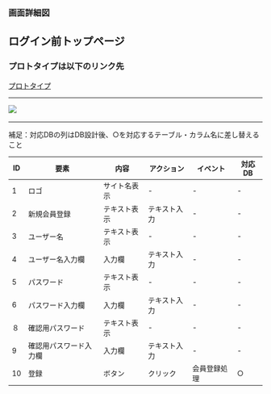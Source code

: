 ### 画面詳細図
## ログイン前トップページ
### プロトタイプは以下のリンク先
[プロトタイプ](https://www.figma.com/file/YYWh5kbu1skb3vIKigipCm/Untitled?node-id=5%3A112)
******

<img src="../img/ログイン.png" width="500">

*****
補足：対応DBの列はDB設計後、○を対応するテーブル・カラム名に差し替えること

| ID | 要素 | 内容 | アクション | イベント | 対応DB |
|----|-----|-----|---------|--------|-------|
|1|ロゴ|サイト名表示|-|-|-|
|2|新規会員登録|テキスト表示|テキスト入力|-|-|
|3|ユーザー名|テキスト表示|-|-|-|
|4|ユーザー名入力欄|入力欄|テキスト入力|-|-|
|5|パスワード|テキスト表示|-|-|-|
|6|パスワード入力欄|入力欄|テキスト入力|-|-|
|８|確認用パスワード|テキスト表示|-|-|-|
|9|確認用パスワード入力欄|入力欄|テキスト入力|-|-|
|10|登録|ボタン|クリック|会員登録処理|○|



